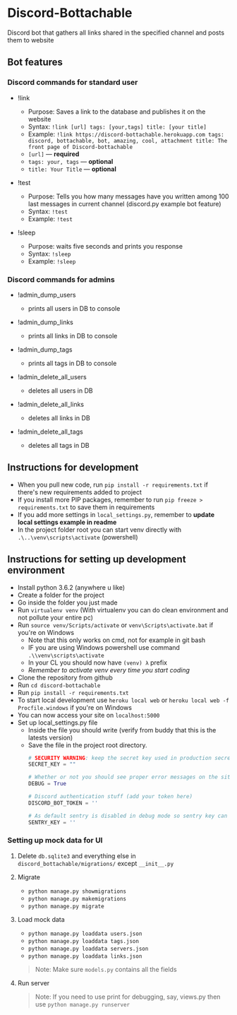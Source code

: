 # Discord-Bottachable

Discord bot that gathers all links shared in the specified channel and posts them to website

## Bot features

### Discord commands for standard user
- !link
  - Purpose: Saves a link to the database and publishes it on the website
  - Syntax: `!link [url] tags: [your,tags] title: [your title]`
  - Example: `!link https://discord-bottachable.herokuapp.com tags: discord, bottachable, bot, amazing, cool, attachment title: The front page of Discord-bottachable`
  - `[url]` &mdash; __required__
  - `tags: your, tags` &mdash; __optional__
  - `title: Your Title` &mdash; __optional__

- !test
  - Purpose: Tells you how many messages have you written among 100 last messages in current channel (discord.py example bot feature)
  - Syntax: `!test`
  - Example: `!test`

- !sleep
  - Purpose: waits five seconds and prints you response
  - Syntax:  `!sleep`
  - Example: `!sleep`

### Discord commands for admins
- !admin_dump_users
  - prints all users in DB to console
- !admin_dump_links
  - prints all links in DB to console
- !admin_dump_tags
  - prints all tags in DB to console

- !admin_delete_all_users
  - deletes all users in DB
- !admin_delete_all_links
  - deletes all links in DB
- !admin_delete_all_tags
  - deletes all tags in DB

## Instructions for development
- When you pull new code, run `pip install -r requirements.txt` if there's new requirements added to project
- If you install more PIP packages, remember to run `pip freeze > requirements.txt` to save them in requirements
- If you add more settings in `local_settings.py`, remember to **update local settings example in readme**
- In the project folder root you can start venv directly with `.\..\venv\scripts\activate` (powershell)

## Instructions for setting up development environment

- Install python 3.6.2 (anywhere u like)
- Create a folder for the project
- Go inside the folder you just made
- Run `virtualenv venv` (With virtualenv you can do clean environment and not pollute your entire pc)
- Run `source venv/Scripts/activate` or `venv\Scripts\activate.bat` if you're on Windows
  - Note that this only works on cmd, not for example in git bash
  - IF you are using Windows powershell use command `.\\venv\scripts\activate`
  - In your CL you should now have `(venv) λ` prefix
  - *Remember to activate venv every time you start coding*
- Clone the repository from github
- Run `cd discord-bottachable`
- Run `pip install -r requirements.txt`
- To start local development use `heroku local web` or `heroku local web -f Procfile.windows` if you're on Windows
- You can now access your site on `localhost:5000`
- Set up local_settings.py file
    - Inside the file you should write (verify from buddy that this is the latests version)
    - Save the file in the project root directory.
        ```python
        # SECURITY WARNING: keep the secret key used in production secret!
        SECRET_KEY = ""

        # Whether or not you should see proper error messages on the site when error happens
        DEBUG = True

        # Discord authentication stuff (add your token here)
        DISCORD_BOT_TOKEN = ''

        # As default sentry is disabled in debug mode so sentry key can be empty string
        SENTRY_KEY = ''
        ```

### Setting up mock data for UI
1. Delete `db.sqlite3` and everything else in `discord_bottachable/migrations/` except `__init__.py`
2. Migrate
    - `python manage.py showmigrations`
    - `python manage.py makemigrations`
    - `python manage.py migrate`
3. Load mock data
    - `python manage.py loaddata users.json`
    - `python manage.py loaddata tags.json`
    - `python manage.py loaddata servers.json`
    - `python manage.py loaddata links.json`
    > Note: Make sure `models.py` contains all the fields

4. Run server
    > Note: If you need to use print for debugging, say, views.py then use `python manage.py runserver`
